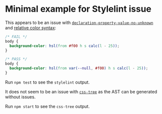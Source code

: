 # Minimal example for Stylelint issue

This appears to be an issue with [`declaration-property-value-no-unknown`](https://stylelint.io/user-guide/rules/declaration-property-value-no-unknown/) and [relative color syntax](https://www.w3.org/TR/css-color-5/#relative-colors):

```css
/* FAIL */
body {
  background-color: hsl(from #f00 h s calc(l - 25));
}

/* PASS */
body {
  background-color: hsl(from var(--null, #f00) h s calc(l - 25));
}
```

Run `npm test` to see the `stylelint` output.

It does not seem to be an issue with [`css-tree`](https://github.com/csstree/csstree) as the AST can be generated without issues.

Run `npm start` to see the `css-tree` output.
